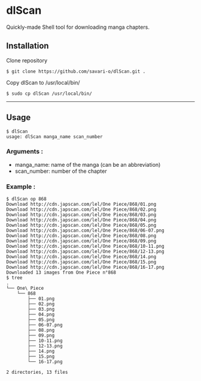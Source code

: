 # dlScan

Quickly-made Shell tool for downloading manga chapters.

## Installation
Clone repository

    $ git clone https://github.com/savari-o/dlScan.git .

Copy dlScan to /usr/local/bin/

    $ sudo cp dlScan /usr/local/bin/

----
## Usage

    $ dlScan
    usage: dlScan manga_name scan_number

### Arguments :

* manga_name: name of the manga (can be an abbreviation)
* scan_number: number of the chapter

### Example :

    $ dlScan op 868
    Download http://cdn.japscan.com/lel/One Piece/868/01.png
    Download http://cdn.japscan.com/lel/One Piece/868/02.png
    Download http://cdn.japscan.com/lel/One Piece/868/03.png
    Download http://cdn.japscan.com/lel/One Piece/868/04.png
    Download http://cdn.japscan.com/lel/One Piece/868/05.png
    Download http://cdn.japscan.com/lel/One Piece/868/06-07.png
    Download http://cdn.japscan.com/lel/One Piece/868/08.png
    Download http://cdn.japscan.com/lel/One Piece/868/09.png
    Download http://cdn.japscan.com/lel/One Piece/868/10-11.png
    Download http://cdn.japscan.com/lel/One Piece/868/12-13.png
    Download http://cdn.japscan.com/lel/One Piece/868/14.png
    Download http://cdn.japscan.com/lel/One Piece/868/15.png
    Download http://cdn.japscan.com/lel/One Piece/868/16-17.png
    Downloaded 13 images from One Piece n°868
    $ tree
    .
    └── One\ Piece
        └── 868
            ├── 01.png
            ├── 02.png
            ├── 03.png
            ├── 04.png
            ├── 05.png
            ├── 06-07.png
            ├── 08.png
            ├── 09.png
            ├── 10-11.png
            ├── 12-13.png
            ├── 14.png
            ├── 15.png
            └── 16-17.png
    
    2 directories, 13 files